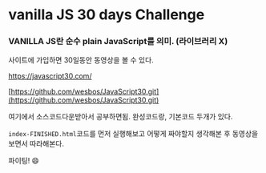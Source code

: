 # vanilla JS 30 days Challenge

### VANILLA JS란 순수 plain JavaScript를 의미. (라이브러리 X)

사이트에 가입하면 30일동안 동영상을 볼 수 있다.

[ https://javascript30.com/ ]( https://javascript30.com/ )

[https://github.com/wesbos/JavaScript30.git](https://github.com/wesbos/JavaScript30.git)

여기에서 소스코드다운받아서 공부하면됨. 완성코드랑, 기본코드 두개가 있다.

`index-FINISHED.html`코드를 먼저 실행해보고 어떻게 짜야할지 생각해본 후 동영상을 보면서 따라해본다.

파이팅! :smile:
